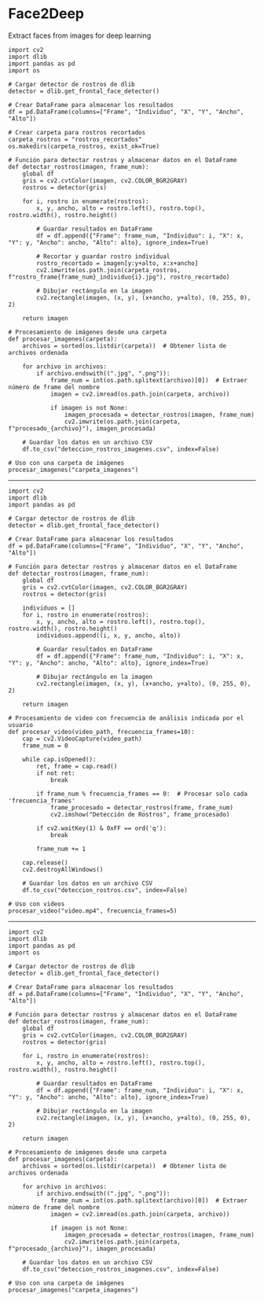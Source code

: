 # Face2Deep
Extract faces from images for deep learning 
    
    import cv2
    import dlib
    import pandas as pd
    import os
    
    # Cargar detector de rostros de dlib
    detector = dlib.get_frontal_face_detector()
    
    # Crear DataFrame para almacenar los resultados
    df = pd.DataFrame(columns=["Frame", "Individuo", "X", "Y", "Ancho", "Alto"])
    
    # Crear carpeta para rostros recortados
    carpeta_rostros = "rostros_recortados"
    os.makedirs(carpeta_rostros, exist_ok=True)
    
    # Función para detectar rostros y almacenar datos en el DataFrame
    def detectar_rostros(imagen, frame_num):
        global df
        gris = cv2.cvtColor(imagen, cv2.COLOR_BGR2GRAY)
        rostros = detector(gris)
        
        for i, rostro in enumerate(rostros):
            x, y, ancho, alto = rostro.left(), rostro.top(), rostro.width(), rostro.height()
    
            # Guardar resultados en DataFrame
            df = df.append({"Frame": frame_num, "Individuo": i, "X": x, "Y": y, "Ancho": ancho, "Alto": alto}, ignore_index=True)
    
            # Recortar y guardar rostro individual
            rostro_recortado = imagen[y:y+alto, x:x+ancho]
            cv2.imwrite(os.path.join(carpeta_rostros, f"rostro_frame{frame_num}_individuo{i}.jpg"), rostro_recortado)
    
            # Dibujar rectángulo en la imagen
            cv2.rectangle(imagen, (x, y), (x+ancho, y+alto), (0, 255, 0), 2)
    
        return imagen
    
    # Procesamiento de imágenes desde una carpeta
    def procesar_imagenes(carpeta):
        archivos = sorted(os.listdir(carpeta))  # Obtener lista de archivos ordenada
    
        for archivo in archivos:
            if archivo.endswith((".jpg", ".png")):
                frame_num = int(os.path.splitext(archivo)[0])  # Extraer número de frame del nombre
                imagen = cv2.imread(os.path.join(carpeta, archivo))
    
                if imagen is not None:
                    imagen_procesada = detectar_rostros(imagen, frame_num)
                    cv2.imwrite(os.path.join(carpeta, f"procesado_{archivo}"), imagen_procesada)
    
        # Guardar los datos en un archivo CSV
        df.to_csv("deteccion_rostros_imagenes.csv", index=False)
    
    # Uso con una carpeta de imágenes
    procesar_imagenes("carpeta_imagenes")

----
    
    import cv2
    import dlib
    import pandas as pd
    
    # Cargar detector de rostros de dlib
    detector = dlib.get_frontal_face_detector()
    
    # Crear DataFrame para almacenar los resultados
    df = pd.DataFrame(columns=["Frame", "Individuo", "X", "Y", "Ancho", "Alto"])
    
    # Función para detectar rostros y almacenar datos en el DataFrame
    def detectar_rostros(imagen, frame_num):
        global df
        gris = cv2.cvtColor(imagen, cv2.COLOR_BGR2GRAY)
        rostros = detector(gris)
        
        individuos = []
        for i, rostro in enumerate(rostros):
            x, y, ancho, alto = rostro.left(), rostro.top(), rostro.width(), rostro.height()
            individuos.append((i, x, y, ancho, alto))
    
            # Guardar resultados en DataFrame
            df = df.append({"Frame": frame_num, "Individuo": i, "X": x, "Y": y, "Ancho": ancho, "Alto": alto}, ignore_index=True)
    
            # Dibujar rectángulo en la imagen
            cv2.rectangle(imagen, (x, y), (x+ancho, y+alto), (0, 255, 0), 2)
    
        return imagen
    
    # Procesamiento de video con frecuencia de análisis indicada por el usuario
    def procesar_video(video_path, frecuencia_frames=10):
        cap = cv2.VideoCapture(video_path)
        frame_num = 0
    
        while cap.isOpened():
            ret, frame = cap.read()
            if not ret:
                break
            
            if frame_num % frecuencia_frames == 0:  # Procesar solo cada 'frecuencia_frames'
                frame_procesado = detectar_rostros(frame, frame_num)
                cv2.imshow("Detección de Rostros", frame_procesado)
    
            if cv2.waitKey(1) & 0xFF == ord('q'):
                break
    
            frame_num += 1
    
        cap.release()
        cv2.destroyAllWindows()
    
        # Guardar los datos en un archivo CSV
        df.to_csv("deteccion_rostros.csv", index=False)
    
    # Uso con videos
    procesar_video("video.mp4", frecuencia_frames=5)



---
    
    import cv2
    import dlib
    import pandas as pd
    import os
    
    # Cargar detector de rostros de dlib
    detector = dlib.get_frontal_face_detector()
    
    # Crear DataFrame para almacenar los resultados
    df = pd.DataFrame(columns=["Frame", "Individuo", "X", "Y", "Ancho", "Alto"])
    
    # Función para detectar rostros y almacenar datos en el DataFrame
    def detectar_rostros(imagen, frame_num):
        global df
        gris = cv2.cvtColor(imagen, cv2.COLOR_BGR2GRAY)
        rostros = detector(gris)
        
        for i, rostro in enumerate(rostros):
            x, y, ancho, alto = rostro.left(), rostro.top(), rostro.width(), rostro.height()
    
            # Guardar resultados en DataFrame
            df = df.append({"Frame": frame_num, "Individuo": i, "X": x, "Y": y, "Ancho": ancho, "Alto": alto}, ignore_index=True)
    
            # Dibujar rectángulo en la imagen
            cv2.rectangle(imagen, (x, y), (x+ancho, y+alto), (0, 255, 0), 2)
    
        return imagen
    
    # Procesamiento de imágenes desde una carpeta
    def procesar_imagenes(carpeta):
        archivos = sorted(os.listdir(carpeta))  # Obtener lista de archivos ordenada
    
        for archivo in archivos:
            if archivo.endswith((".jpg", ".png")):
                frame_num = int(os.path.splitext(archivo)[0])  # Extraer número de frame del nombre
                imagen = cv2.imread(os.path.join(carpeta, archivo))
    
                if imagen is not None:
                    imagen_procesada = detectar_rostros(imagen, frame_num)
                    cv2.imwrite(os.path.join(carpeta, f"procesado_{archivo}"), imagen_procesada)
    
        # Guardar los datos en un archivo CSV
        df.to_csv("deteccion_rostros_imagenes.csv", index=False)
    
    # Uso con una carpeta de imágenes
    procesar_imagenes("carpeta_imagenes")
